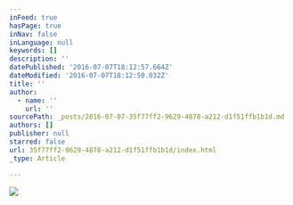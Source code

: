 ```yaml
---
inFeed: true
hasPage: true
inNav: false
inLanguage: null
keywords: []
description: ''
datePublished: '2016-07-07T18:12:57.664Z'
dateModified: '2016-07-07T18:12:50.032Z'
title: ''
author:
  - name: ''
    url: ''
sourcePath: _posts/2016-07-07-35f77ff2-9629-4878-a212-d1f51ffb1b1d.md
authors: []
publisher: null
starred: false
url: 35f77ff2-9629-4878-a212-d1f51ffb1b1d/index.html
_type: Article

---
```

![](https://imgflo.herokuapp.com/graph/vahj1ThiexotieMo/3276bd39fcd7ee4f9a153eef1e1bf93f/croprotate.jpg?cropheight=799&cropwidth=1800&degrees=0&input=https%3A%2F%2Fthe-grid-user-content.s3-us-west-2.amazonaws.com%2Fa13e4db1-06db-4511-97b2-fd8bc36e8d1f.jpg&x=0&y=0)